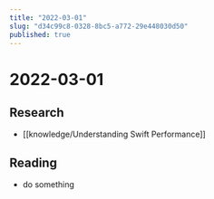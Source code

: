```yaml
---
title: "2022-03-01"
slug: "d34c99c8-0328-8bc5-a772-29e448030d50"
published: true
---
```


# 2022-03-01

## Research

- [[knowledge/Understanding Swift Performance]]

## Reading

- do something